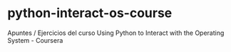 # python-interact-os-course
Apuntes / Ejercicios del curso Using Python to Interact with the Operating System -  Coursera
